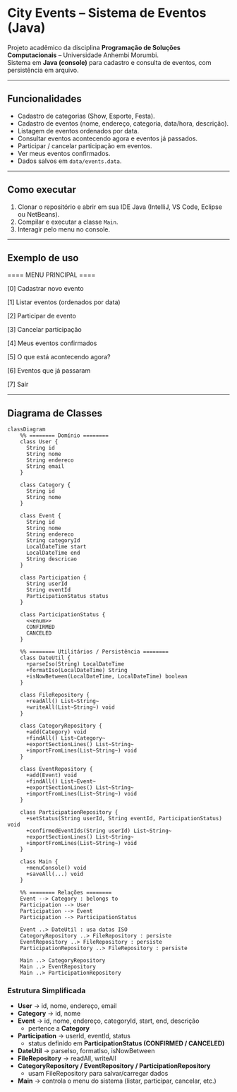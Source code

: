 # City Events – Sistema de Eventos (Java)

Projeto acadêmico da disciplina **Programação de Soluções Computacionais** – Universidade Anhembi Morumbi.  
Sistema em **Java (console)** para cadastro e consulta de eventos, com persistência em arquivo.

---

## Funcionalidades
- Cadastro de categorias (Show, Esporte, Festa).
- Cadastro de eventos (nome, endereço, categoria, data/hora, descrição).
- Listagem de eventos ordenados por data.
- Consultar eventos acontecendo agora e eventos já passados.
- Participar / cancelar participação em eventos.
- Ver meus eventos confirmados.
- Dados salvos em `data/events.data`.

---

## Como executar
1. Clonar o repositório e abrir em sua IDE Java (IntelliJ, VS Code, Eclipse ou NetBeans).
2. Compilar e executar a classe `Main`.
3. Interagir pelo menu no console.

---

## Exemplo de uso
==== MENU PRINCIPAL ====

[0] Cadastrar novo evento

[1] Listar eventos (ordenados por data)

[2] Participar de evento

[3] Cancelar participação

[4] Meus eventos confirmados

[5] O que está acontecendo agora?

[6] Eventos que já passaram

[7] Sair


---

## Diagrama de Classes 

```mermaid
classDiagram
    %% ======== Domínio ========
    class User {
      String id
      String nome
      String endereco
      String email
    }

    class Category {
      String id
      String nome
    }

    class Event {
      String id
      String nome
      String endereco
      String categoryId
      LocalDateTime start
      LocalDateTime end
      String descricao
    }

    class Participation {
      String userId
      String eventId
      ParticipationStatus status
    }

    class ParticipationStatus {
      <<enum>>
      CONFIRMED
      CANCELED
    }

    %% ======== Utilitários / Persistência ========
    class DateUtil {
      +parseIso(String) LocalDateTime
      +formatIso(LocalDateTime) String
      +isNowBetween(LocalDateTime, LocalDateTime) boolean
    }

    class FileRepository {
      +readAll() List~String~
      +writeAll(List~String~) void
    }

    class CategoryRepository {
      +add(Category) void
      +findAll() List~Category~
      +exportSectionLines() List~String~
      +importFromLines(List~String~) void
    }

    class EventRepository {
      +add(Event) void
      +findAll() List~Event~
      +exportSectionLines() List~String~
      +importFromLines(List~String~) void
    }

    class ParticipationRepository {
      +setStatus(String userId, String eventId, ParticipationStatus) void
      +confirmedEventIds(String userId) List~String~
      +exportSectionLines() List~String~
      +importFromLines(List~String~) void
    }

    class Main {
      +menuConsole() void
      +saveAll(...) void
    }

    %% ======== Relações ========
    Event --> Category : belongs to
    Participation --> User
    Participation --> Event
    Participation --> ParticipationStatus

    Event ..> DateUtil : usa datas ISO
    CategoryRepository ..> FileRepository : persiste
    EventRepository ..> FileRepository : persiste
    ParticipationRepository ..> FileRepository : persiste

    Main ..> CategoryRepository
    Main ..> EventRepository
    Main ..> ParticipationRepository

  ```

### Estrutura Simplificada

- **User** → id, nome, endereço, email  
- **Category** → id, nome  
- **Event** → id, nome, endereço, categoryId, start, end, descrição  
  - pertence a **Category**  
- **Participation** → userId, eventId, status  
  - status definido em **ParticipationStatus (CONFIRMED / CANCELED)**  
- **DateUtil** → parseIso, formatIso, isNowBetween  
- **FileRepository** → readAll, writeAll  
- **CategoryRepository / EventRepository / ParticipationRepository**  
  - usam FileRepository para salvar/carregar dados  
- **Main** → controla o menu do sistema (listar, participar, cancelar, etc.)
